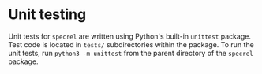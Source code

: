 # Unit testing

Unit tests for `specrel` are written using Python's built-in `unittest` package. Test code is located in `tests/` subdirectories within the package. To run the unit tests, run `python3 -m unittest` from the parent directory of the `specrel` package.